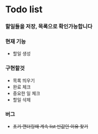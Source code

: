 # Todo list

### 할일들을 저장, 목록으로 확인가능합니다

### 현재 기능
- 할일 생성

### 구현할것
- 목록 띄우기
- 완료 체크
- 중요한 일 체크
- 할일 삭제

### 버그
- ~~초기 랜더링때 계속 list 빈값인 이유 찾기~~
